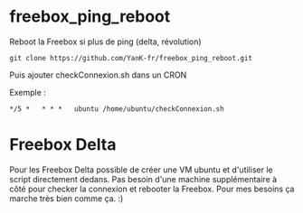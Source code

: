 # freebox_ping_reboot
Reboot la Freebox si plus de ping (delta, révolution)

```shell
git clone https://github.com/YanK-fr/freebox_ping_reboot.git
```

Puis ajouter checkConnexion.sh dans un CRON

Exemple :
```
*/5 *   * * *   ubuntu /home/ubuntu/checkConnexion.sh
```

# Freebox Delta

Pour les Freebox Delta possible de créer une VM ubuntu et d'utiliser le script directement dedans.
Pas besoin d'une machine supplémentaire à côté pour checker la connexion et rebooter la Freebox.
Pour mes besoins ça marche très bien comme ça. :)
